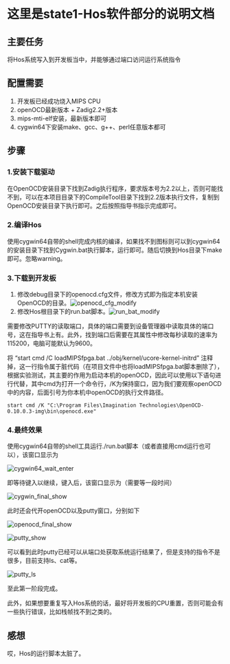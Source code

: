 # 这里是state1-Hos软件部分的说明文档

## 主要任务

将Hos系统写入到开发板当中，并能够通过端口访问运行系统指令

## 配置需要

1. 开发板已经成功烧入MIPS CPU
2. openOCD最新版本 + Zadig2.2+版本
3. mips-mti-elf安装，最新版本即可
4. cygwin64下安装make、gcc、g++、perl任意版本都可

## 步骤

### 1.安装下载驱动

在OpenOCD安装目录下找到Zadig执行程序，要求版本号为2.2以上，否则可能找不到，可以在本项目目录下的CompileTool目录下找到2.2版本执行文件，复制到OpenOCD安装目录下执行即可。之后按照指导书指示完成即可。

### 2.编译Hos

使用cygwin64自带的shell完成内核的编译，如果找不到图标则可以到cygwin64的安装目录下找到Cygwin.bat执行脚本，运行即可。随后切换到Hos目录下make即可。忽略warning。

### 3.下载到开发板

1. 修改debug目录下的openocd.cfg文件，修改方式即为指定本机安装OpenOCD的目录。![openocd_cfg_modify](https://github.com/CompuerSystem2020/BluettoothCarHos/blob/state1/pics/openocd_cfg_modify.png)
2. 修改Hos根目录下的run.bat脚本。![run_bat_modify](https://github.com/CompuerSystem2020/BluettoothCarHos/blob/state1/pics/run_bat_modify.png)

需要修改PUTTY的读取端口，具体的端口需要到设备管理器中读取具体的端口号，这在指导书上有。此外，找到端口后需要在其属性中修改每秒读取的速率为115200，电脑可能默认为9600。

将 “start cmd /C loadMIPSfpga.bat ../obj/kernel/ucore-kernel-initrd” 注释掉，这一行指令属于脏代码（在项目文件中也将loadMIPSfpga.bat脚本删除了），根据实验测试，其主要的作用为启动本机的openOCD，因此可以使用以下语句进行代替，其中cmd为打开一个命令行，/K为保持窗口，因为我们要观察openOCD中的内容，后面引号为你本机中openOCD的执行文件路径。

```shell
start cmd /K "C:\Program Files\Imagination Technologies\OpenOCD-0.10.0.3-img\bin\openocd.exe"
```

### 4.最终效果

使用cygwin64自带的shell工具运行./run.bat脚本（或者直接用cmd运行也可以），该窗口显示为

![cygwin64_wait_enter](https://github.com/CompuerSystem2020/BluettoothCarHos/blob/state1/pics/cygwin64_wait_enter.png)

即等待键入以继续，键入后，该窗口显示为（需要等一段时间）

![cygwin_final_show](https://github.com/CompuerSystem2020/BluettoothCarHos/blob/state1/pics/cygwin_final_show.png)

此时还会代开openOCD以及putty窗口，分别如下

![openocd_final_show](https://github.com/CompuerSystem2020/BluettoothCarHos/blob/state1/pics/openocd_final_show.png)

![putty_show](https://github.com/CompuerSystem2020/BluettoothCarHos/blob/state1/pics/putty_show.png)

可以看到此时putty已经可以从端口处获取系统运行结果了，但是支持的指令不是很多，目前支持ls、cat等。

![putty_ls](https://github.com/CompuerSystem2020/BluettoothCarHos/blob/state1/pics/putty_ls.png)

至此第一阶段完成。

此外，如果想要重复写入Hos系统的话，最好将开发板的CPU重置，否则可能会有一些执行错误，比如栈帧找不到之类的。

## 感想

哎，Hos的运行脚本太脏了。

